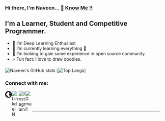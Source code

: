 


### Hi there, I'm Naveen... 👋  <a target="_blank" href="https://portfolio-naveen.netlify.app/">Know Me !!</a>

## I'm a Learner, Student and Competitive Programmer.

- 🔭 I’m Deep Learning Enthusiast
- 🌱 I’m currently learning everything 🤣
- 👯 I’m looking to gain some experience in open source community.
- ⚡ Fun fact: I love to draw doodles.



![Naveen's GitHub stats](https://github-readme-stats.vercel.app/api?username=naveen8801&show_icons=true&theme=merko)
[![Top Langs](https://github-readme-stats.vercel.app/api/top-langs/?username=naveen8801&layout=compact)]


### Connect with me:

<a target="_blank" href="https://portfolio-naveen.netlify.app/">
  <img align="left" alt="codeSTACKr.com" width="22px" src="https://raw.githubusercontent.com/iconic/open-iconic/master/svg/globe.svg" />
</a>
<a target="_blank" href="https://www.linkedin.com/in/naveen-kumar-6777881ab/">
  <img align="left" alt="LinkdeIN" width="22px" src="https://cdn.jsdelivr.net/npm/simple-icons@v3/icons/linkedin.svg" />
</a>

<a target="_blank" href="https://www.instagram.com/naveen_8801/">
  <img align="left" alt="Instagram" width="22px" src="https://cdn.jsdelivr.net/npm/simple-icons@v3/icons/instagram.svg" />
</a>
<a target="_blank" href="mailto:naveensharma10d@gmail.com">
  <img align="left" alt="Gmail" width="22px" src="https://cdn.jsdelivr.net/npm/simple-icons@v3/icons/gmail.svg" />
</a>

<br />


<br />
<br />

---

